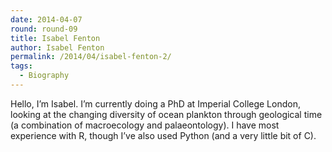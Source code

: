 ```yaml
---
date: 2014-04-07
round: round-09
title: Isabel Fenton
author: Isabel Fenton
permalink: /2014/04/isabel-fenton-2/
tags:
  - Biography
---
```

Hello, I’m Isabel. I’m currently doing a PhD at Imperial College London, looking at the changing diversity of ocean plankton through geological time (a combination of macroecology and palaeontology). I have most experience with R, though I’ve also used Python (and a very little bit of C).
